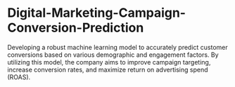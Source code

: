 # Digital-Marketing-Campaign-Conversion-Prediction
Developing a robust machine learning model to accurately predict customer conversions based on various demographic and engagement factors.  By utilizing this model, the company aims to improve campaign targeting, increase conversion rates, and maximize return on advertising spend (ROAS).
